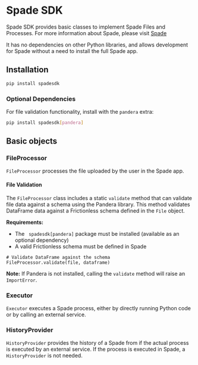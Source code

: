 # Spade SDK

Spade SDK provides basic classes to implement Spade Files and Processes.
For more information about Spade, please visit [Spade](https:://getspade.io)

It has no dependencies on other Python libraries, and allows development for Spade without
a need to install the full Spade app.

## Installation

```bash
pip install spadesdk
```

### Optional Dependencies

For file validation functionality, install with the `pandera` extra:

```bash
pip install spadesdk[pandera]
```

## Basic objects

### FileProcessor

`FileProcessor` processes the file uploaded by the user in the Spade app.

#### File Validation

The `FileProcessor` class includes a static `validate` method that can validate file
data against a schema using the Pandera library. This method validates DataFrame data
against a Frictionless schema defined in the `File` object.

**Requirements:**
- The ` spadesdk[pandera]` package must be installed (available as an optional dependency)
- A valid Frictionless schema must be defined in Spade

```
# Validate DataFrame against the schema
FileProcessor.validate(file, dataframe)
```

**Note:** If Pandera is not installed, calling the `validate` method will raise an `ImportError`.

### Executor

`Executor` executes a Spade process, either by directly running Python code or by
calling an external service.

### HistoryProvider

`HistoryProvider` provides the history of a Spade from if the actual process is executed
by an external service. If the process is executed in Spade, a `HistoryProvider` is not
needed.
